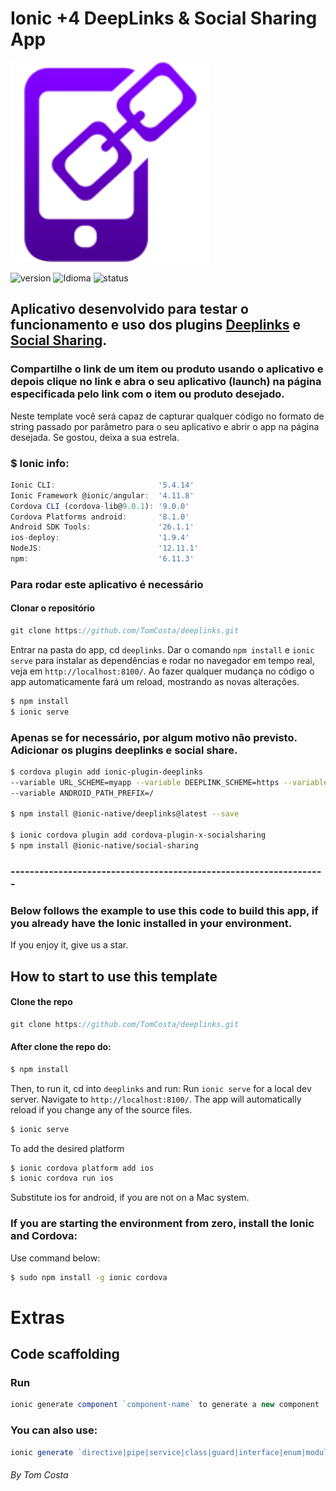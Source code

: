 
# Ionic +4 DeepLinks & Social Sharing App

![Homic](./src/assets/imgs/deeplinks.png)

![version][version-badge] ![Idioma][idioma] ![status][status-emprogresso]

## Aplicativo desenvolvido para testar o funcionamento e uso dos plugins [Deeplinks](https://ionicframework.com/docs/native/deeplinks) e [Social Sharing](https://ionicframework.com/docs/native/social-sharing).

### Compartilhe o link de um item ou produto usando o aplicativo e depois clique no link e abra o seu aplicativo (launch) na página especificada pelo link com o item ou produto desejado.

Neste template você será capaz de capturar qualquer código no formato de string passado por parâmetro para o seu aplicativo e abrir o app na página desejada. Se gostou, deixa a sua estrela.

### $ Ionic info:
```javascript
Ionic CLI:                       '5.4.14'
Ionic Framework @ionic/angular:  '4.11.8'
Cordova CLI (cordova-lib@9.0.1): '9.0.0'
Cordova Platforms android:       '8.1.0'
Android SDK Tools:               '26.1.1'
ios-deploy:                      '1.9.4'
NodeJS:                          '12.11.1'
npm:                             '6.11.3'
```

### Para rodar este aplicativo é necessário
#### Clonar o repositório
```javascript
git clone https://github.com/TomCosta/deeplinks.git
``` 
Entrar na pasta do app, cd `deeplinks`.
Dar o comando `npm install` e `ionic serve` para instalar as dependências e rodar no navegador em tempo real, veja em `http://localhost:8100/`. Ao fazer qualquer mudança no código o app automaticamente fará um reload, mostrando as novas alterações.

```bash
$ npm install
$ ionic serve
```

### Apenas se for necessário, por algum motivo não previsto. Adicionar os plugins deeplinks e social share.

```bash
$ cordova plugin add ionic-plugin-deeplinks
--variable URL_SCHEME=myapp --variable DEEPLINK_SCHEME=https --variable DEEPLINK_HOST=example.com
--variable ANDROID_PATH_PREFIX=/

$ npm install @ionic-native/deeplinks@latest --save

$ ionic cordova plugin add cordova-plugin-x-socialsharing
$ npm install @ionic-native/social-sharing
```
### ------------------------------------------------------------------

### Below follows the example to use this code to build this app, if you already have the Ionic installed in your environment.

If you enjoy it, give us a star.

## How to start to use this template
#### Clone the repo
```javascript
git clone https://github.com/TomCosta/deeplinks.git
``` 
#### After clone the repo do:

```bash
$ npm install
```

Then, to run it, cd into `deeplinks` and run:
Run `ionic serve` for a local dev server. Navigate to `http://localhost:8100/`. The app will automatically reload if you change any of the source files.

```bash
$ ionic serve
```

To add the desired platform

```bash
$ ionic cordova platform add ios
$ ionic cordova run ios
```
Substitute ios for android, if you are not on a Mac system.

### If you are starting the environment from zero, install the Ionic and Cordova:

Use command below:

```bash
$ sudo npm install -g ionic cordova
```

# Extras
## Code scaffolding
### Run 
```javascript
ionic generate component `component-name` to generate a new component
```
### You can also use:
```javascript
ionic generate `directive|pipe|service|class|guard|interface|enum|module`
```

####
_By Tom Costa_

[CHANGELOG]: ./CHANGELOG.md
[version-badge]: https://img.shields.io/badge/version-1.0.0-blue.svg
[license-badge]: https://img.shields.io/badge/license-MIT-blue.svg
[status-emprogresso]: https://img.shields.io/badge/status-Em%20progresso-blueviolet
[idioma]: https://img.shields.io/badge/idioma-Portugu%C3%AAs-800060